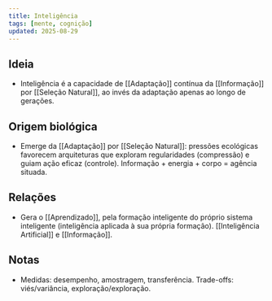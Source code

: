 ```yaml
---
title: Inteligência
tags: [mente, cognição]
updated: 2025-08-29
---
```


## Ideia
- Inteligência é a capacidade de [[Adaptação]] contínua da [[Informação]] por [[Seleção Natural]], ao invés da adaptação apenas ao longo de gerações.

## Origem biológica
- Emerge da [[Adaptação]] por [[Seleção Natural]]: pressões ecológicas favorecem arquiteturas que exploram regularidades (compressão) e guiam ação eficaz (controle). Informação + energia + corpo = agência situada.

## Relações
- Gera o [[Aprendizado]], pela formação inteligente do próprio sistema inteligente (inteligência aplicada à sua própria formação). [[Inteligência Artificial]] e [[Informação]].

## Notas
- Medidas: desempenho, amostragem, transferência. Trade-offs: viés/variância, exploração/exploração.
